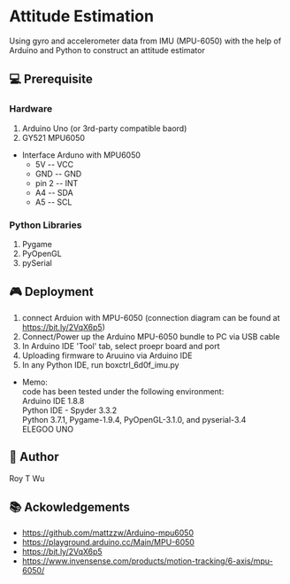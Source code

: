 # Attitude Estimation

Using gyro and accelerometer data from IMU (MPU-6050) with the help of Arduino and Python to construct an attitude estimator


💻 Prerequisite
----------------
### Hardware
1. Arduino Uno (or 3rd-party compatible baord)
2. GY521 MPU6050

- Interface Arduno with MPU6050
  - 5V -- VCC
  - GND -- GND
  - pin 2 -- INT
  - A4 -- SDA
  - A5 -- SCL

### Python Libraries
1. Pygame
2. PyOpenGL
3. pySerial


🎮 Deployment
--------------
1. connect Arduion with MPU-6050 (connection diagram can be found at https://bit.ly/2VqX6p5)
2. Connect/Power up the Arduino MPU-6050 bundle to PC via USB cable
3. In Arduino IDE 'Tool' tab, select proepr board and port 
4. Uploading firmware to Aruuino via Arduino IDE
5. In any Python IDE, run boxctrl_6d0f_imu.py


 - Memo:  
 code has been tested under the following environment:     
 Arduino IDE 1.8.8  
 Python IDE - Spyder 3.3.2   
 Python 3.7.1, Pygame-1.9.4, PyOpenGL-3.1.0, and  pyserial-3.4   
 ELEGOO UNO 



🤖 Author 
------
Roy T Wu

📚 Ackowledgements
---------------
- https://github.com/mattzzw/Arduino-mpu6050
- https://playground.arduino.cc/Main/MPU-6050
- https://bit.ly/2VqX6p5
- https://www.invensense.com/products/motion-tracking/6-axis/mpu-6050/

